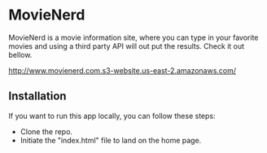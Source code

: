 # MovieNerd
MovieNerd is a movie information site, where you can type in your favorite movies and using a third party API will out put the results. Check it out bellow.

http://www.movienerd.com.s3-website.us-east-2.amazonaws.com/

## Installation
If you want to run this app locally, you can follow these steps:
- Clone the repo.
- Initiate the "index.html" file to land on the home page.